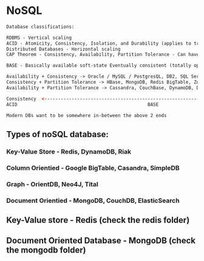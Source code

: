 # NoSQL

```xml
Database classifications: 

RDBMS - Vertical scaling 
ACID - Atomicity, Consistency, Isolation, and Durability (applies to transaction)
Distributed Databases - Horizontal scaling 
CAP Theorem - Consistency, Availability, Partition Tolerance - Can have only 2 at a time

BASE - Basically available soft-state Eventually consistent (totally opposite to ACID) 

Availability + Consistency -> Oracle / MySQL / PostgresQL, DB2, SQL Server etc 
Consistency + Partition Tolerance -> HBase, MongoDB, Redis BigTable, ZooKeeper etc 
Availability + Partition Tolerance -> Cassandra, CouchBase, DynamoDB, DNS Server etc 

Consistency  <---------------------------------------------------------------------------------------> Availability
ACID												BASE

Modern DBs want to be somewhere in-between the above 2 ends 
```

## Types of noSQL database: 
### Key-Value Store - Redis, DynamoDB, Riak
### Column Orientied - Google BigTable, Casandra, SimpleDB
### Graph - OrientDB, Neo4J, Tital
### Document Orientied - MongoDB, CouchDB, ElasticSearch

## Key-Value store - Redis (check the redis folder)

## Document Oriented Database - MongoDB (check the mongodb folder)

